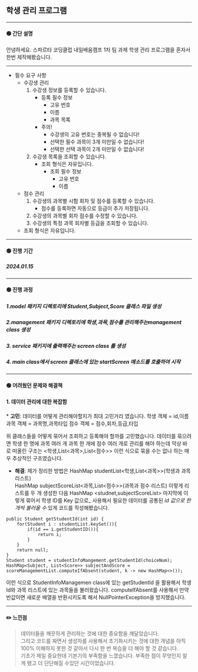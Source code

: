 
## 학생 관리 프로그램
------------------------------------
#### 🟢 간단 설명

안녕하세요. 스파르타 코딩클럽 내일배움캠프 1차 팀 과제 학생 관리 프로그램을 혼자서 한번 제작해봤습니다.
***************
- 필수 요구 사항
    - 수강생 관리
        1. 수강생 정보를 등록할 수 있습니다.
            - 등록 필수 정보
                - 고유 번호
                - 이름
                - 과목 목록
            - 주의!
                - 수강생의 고유 번호는 중복될 수 없습니다!
                - 선택한 필수 과목이 3개 미만일 수 없습니다!
                - 선택한 선택 과목이 2개 미만일 수 없습니다!
        2. 수강생 목록을 조회할 수 있습니다.
            - 조회 형식은 자유입니다.
                - 조회 필수 정보
                    - 고유 번호
                    - 이름
    - 점수 관리
        1. 수강생의 과목별 시험 회차 및 점수를 등록할 수 있습니다.
            - 점수를 등록하면 자동으로 등급이 추가 저장됩니다.
        2. 수강생의 과목별 회차 점수를 수정할 수 있습니다.
        3. 수강생의 특정 과목 회차별 등급을 조회할 수 있습니다.
    - 조회 형식은 자유입니다.


*****************************
#### 🟢 진행 기간
##### 2024.01.15

****************************

#### 🟢 진행 과정
##### 1.model 패키지 디렉토리에 Student,Subject,Score 클래스 파일 생성
##### 2.management 패키지 디렉토리에 학생,과목,점수를 관리해주는management class 생성
##### 3. service 패키지에 출력해주는 screen class 를 생성
##### 4. main class에서 screen 클래스에 있는 startScreen 메소드를 호출하여 시작


****************************
#### 🟢 어려웠던 문제와 해결책
#### 1. 데이터 관리에 대한 복잡함
* **고민**: 데이터를 어떻게 관리해야할지가 최대 고민거리 였습니다.
	학생 객체 = id,이름
	과목 객체 = 과목명,과목타입
	점수 객체 = 점수,회차,등급,타입
	
위 클래스들을 어떻게 묶어서 조회하고 등록해야 할까를 고민했습니다. 데이터를 묶으려면 학생 한 명에 과목 여러 개 과목 한 개에 점수 여러 개로 관리를 해야 하는데 막상 바로 떠올린 구조는 <학생,List<과목>,List<점수>> 이런 식으로 묶을 수는 없나 하는 매우 추상적인 구조였습니다.

* **해결**: 제가 정리한 방법은
	HashMap studentList<학생,List<과목>>(학생과 과목 리스트)	
	HashMap subjectScoreList<과목,List<점수>>(과목과 점수 리스트)
	이렇게 리스트를 두 개 생성한 다음
	HashMap <studnet,subjectScoreList> 
	마지막에 이렇게 묶어서 학생 ID를 Key 값으로_ 사용해서 필요한 데이터를 공통된 _id 값으로_ _한 개씩_ _불러올 수_ 있게 코드를 작성해봤습니다.

```
public Student getStudentId(int id) {  
    for(Student i : studentList.keySet()){  
        if(id == i.getStudentID()){  
            return i;  
        }  
    }  
    return null;  
}
Student student = studentInfoMangement.getStudentId(choiceNum);  
HashMap<Subject, List<Score>> subjectAndScore = scoreManagementList.computeIfAbsent(student, k -> new HashMap<>());
```
이런 식으로 StudentInfoManagemen class에 있는 getStudentId 을 활용해서 학생 Id와 과목 리스트에 있는 과목들을 불러왔습니다. computeIfAbsent를 사용해서 만약 반값이면 새로운 배열을 반환시키도록 해서 NullPointerException을 방지했습니다.

***************************
#### ✏️ 느낀점
>데이터들을 깨끗하게 관리하는 것에 대한 중요함을 깨달았습니다.  
  그리고 코드를 짜면서 생성자를 사용해서 초기화시키는 것에 대한 개념을 아직 100% 이해하지 못한 것 같아서 다시 한 번 복습을 더 해야 할 것 같습니다.  
  기초가 제일 중요한데 기본기의 부족함을 느꼈습니다. 부족한 점이 무엇인지 알게 됐고 더 단단해질 수있던 시간이었습니다.


